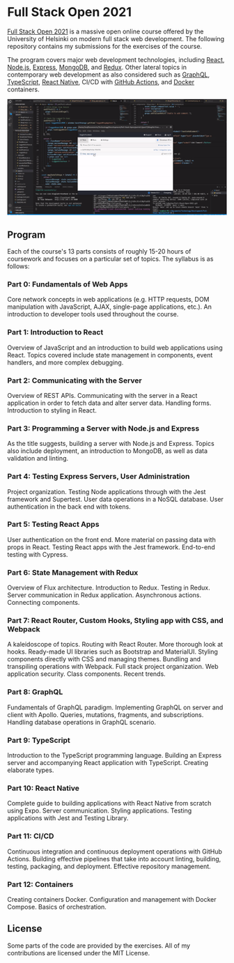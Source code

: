 # Full Stack Open 2021

[Full Stack Open 2021](https://fullstackopen.com/en/) is a massive open online course offered by the University of Helsinki on modern full stack web development. The following repository contains my submissions for the exercises of the course. 

The program covers major web development technologies, including [React](https://reactjs.org/), [Node.js](https://nodejs.org/en/), [Express](https://expressjs.com/), [MongoDB](https://www.mongodb.com/), and [Redux](https://redux.js.org/). Other lateral topics in contemporary web development as also considered such as [GraphQL](https://graphql.org/), [TypeScript](https://www.typescriptlang.org/), [React Native](https://reactnative.dev/), CI/CD with [GitHub Actions](https://github.com/features/actions), and [Docker](https://www.docker.com/) containers.

![Video of end-to-end testing of full stack app.](./misc/full-stack-testing.gif)

## Program

Each of the course's 13 parts consists of roughly 15-20 hours of coursework and focuses on a particular set of topics. The syllabus is as follows:

### Part 0: Fundamentals of Web Apps

Core network concepts in web applications (e.g. HTTP requests, DOM manipulation with JavaScript, AJAX, single-page applications, etc.). An introduction to developer tools used throughout the course.

### Part 1: Introduction to React

Overview of JavaScript and an introduction to build web applications using React. Topics covered include state management in components, event handlers, and more complex debugging.

### Part 2: Communicating with the Server

Overview of REST APIs. Communicating with the server in a React application in order to fetch data and alter server data. Handling forms. Introduction to styling in React.

### Part 3: Programming a Server with Node.js and Express

As the title suggests, building a server with Node.js and Express. Topics also include deployment, an introduction to MongoDB, as well as data validation and linting.

### Part 4: Testing Express Servers, User Administration

Project organization. Testing Node applications through with the Jest framework and Supertest. User data operations in a NoSQL database. User authentication in the back end with tokens.

### Part 5: Testing React Apps

User authentication on the front end. More material on passing data with props in React. Testing React apps with the Jest framework. End-to-end testing with Cypress.

### Part 6: State Management with Redux

Overview of Flux architecture. Introduction to Redux. Testing in Redux. Server communication in Redux application. Asynchronous actions. Connecting components.

### Part 7: React Router, Custom Hooks, Styling app with CSS, and Webpack

A kaleidoscope of topics. Routing with React Router. More thorough look at hooks. Ready-made UI libraries such as Bootstrap and MaterialUI. Styling components directly with CSS and managing themes. Bundling and transpiling operations with Webpack. Full stack project organization. Web application security. Class components. Recent trends.

### Part 8: GraphQL

Fundamentals of GraphQL paradigm. Implementing GraphQL on server and client with Apollo. Queries, mutations, fragments, and subscriptions. Handling database operations in GraphQL scenario.

### Part 9: TypeScript

Introduction to the TypeScript programming language. Building an Express server and accompanying React application with TypeScript. Creating elaborate types.

### Part 10: React Native

Complete guide to building applications with React Native from scratch using Expo. Server communication. Styling applications. Testing applications with Jest and Testing Library. 

### Part 11: CI/CD

Continuous integration and continuous deployment operations with GitHub Actions. Building effective pipelines that take into account linting, building, testing, packaging, and deployment. Effective repository management.

### Part 12: Containers

Creating containers Docker. Configuration and management with Docker Compose. Basics of orchestration.

## License

Some parts of the code are provided by the exercises. All of my contributions are licensed under the MIT License.